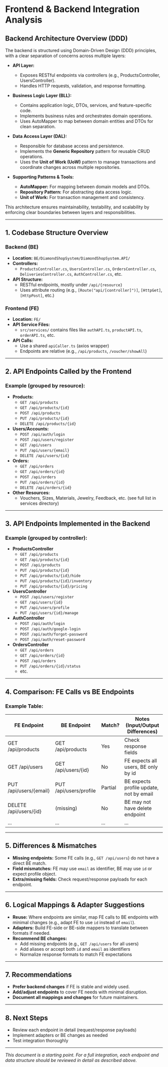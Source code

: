 # Frontend & Backend Integration Analysis

## Backend Architecture Overview (DDD)

The backend is structured using Domain-Driven Design (DDD) principles, with a clear separation of concerns across multiple layers:

- **API Layer:**
  - Exposes RESTful endpoints via controllers (e.g., ProductsController, UsersController).
  - Handles HTTP requests, validation, and response formatting.

- **Business Logic Layer (BLL):**
  - Contains application logic, DTOs, services, and feature-specific code.
  - Implements business rules and orchestrates domain operations.
  - Uses AutoMapper to map between domain entities and DTOs for clean separation.

- **Data Access Layer (DAL):**
  - Responsible for database access and persistence.
  - Implements the **Generic Repository** pattern for reusable CRUD operations.
  - Uses the **Unit of Work (UoW)** pattern to manage transactions and coordinate changes across multiple repositories.

- **Supporting Patterns & Tools:**
  - **AutoMapper:** For mapping between domain models and DTOs.
  - **Repository Pattern:** For abstracting data access logic.
  - **Unit of Work:** For transaction management and consistency.

This architecture ensures maintainability, testability, and scalability by enforcing clear boundaries between layers and responsibilities.

---

## 1. Codebase Structure Overview

### Backend (BE)
- **Location:** `BE/DiamondShopSystem/DiamondShopSystem.API/`
- **Controllers:**
  - `ProductsController.cs`, `UsersController.cs`, `OrdersController.cs`, `DeliveriesController.cs`, `AuthController.cs`, etc.
- **API Structure:**
  - RESTful endpoints, mostly under `/api/{resource}`
  - Uses attribute routing (e.g., `[Route("api/[controller]")]`, `[HttpGet]`, `[HttpPost]`, etc.)

### Frontend (FE)
- **Location:** `FE/`
- **API Service Files:**
  - `src/services/` contains files like `authAPI.ts`, `productAPI.ts`, `orderAPI.ts`, etc.
- **API Calls:**
  - Use a shared `apiCaller.ts` (axios wrapper)
  - Endpoints are relative (e.g., `/api/products`, `/voucher/showAll`)

---

## 2. API Endpoints Called by the Frontend

### Example (grouped by resource):
- **Products:**
  - `GET /api/products`
  - `GET /api/products/{id}`
  - `POST /api/products`
  - `PUT /api/products/{id}`
  - `DELETE /api/products/{id}`
- **Users/Accounts:**
  - `POST /api/auth/login`
  - `POST /api/users/register`
  - `GET /api/users`
  - `PUT /api/users/{email}`
  - `DELETE /api/users/{id}`
- **Orders:**
  - `GET /api/orders`
  - `GET /api/orders/{id}`
  - `POST /api/orders`
  - `PUT /api/orders/{id}`
  - `DELETE /api/orders/{id}`
- **Other Resources:**
  - Vouchers, Sizes, Materials, Jewelry, Feedback, etc. (see full list in services directory)

---

## 3. API Endpoints Implemented in the Backend

### Example (grouped by controller):
- **ProductsController**
  - `GET /api/products`
  - `GET /api/products/{id}`
  - `POST /api/products`
  - `PUT /api/products/{id}`
  - `PUT /api/products/{id}/hide`
  - `PUT /api/products/{id}/inventory`
  - `PUT /api/products/{id}/pricing`
- **UsersController**
  - `POST /api/users/register`
  - `GET /api/users/{id}`
  - `PUT /api/users/profile`
  - `PUT /api/users/{id}/manage`
- **AuthController**
  - `POST /api/auth/login`
  - `POST /api/auth/google-login`
  - `POST /api/auth/forgot-password`
  - `POST /api/auth/reset-password`
- **OrdersController**
  - `GET /api/orders`
  - `GET /api/orders/{id}`
  - `POST /api/orders`
  - `PUT /api/orders/{id}/status`
  - etc.

---

## 4. Comparison: FE Calls vs BE Endpoints

### Example Table:
| FE Endpoint                | BE Endpoint                | Match? | Notes (Input/Output Differences) |
|----------------------------|----------------------------|--------|----------------------------------|
| GET /api/products          | GET /api/products          | Yes    | Check response fields            |
| GET /api/users             | GET /api/users/{id}        | No     | FE expects all users, BE only by id |
| PUT /api/users/{email}     | PUT /api/users/profile     | Partial| BE expects profile update, not by email |
| DELETE /api/users/{id}     | (missing)                  | No     | BE may not have delete endpoint   |
| ...                        | ...                        | ...    | ...                              |

---

## 5. Differences & Mismatches
- **Missing endpoints:** Some FE calls (e.g., `GET /api/users`) do not have a direct BE match.
- **Field mismatches:** FE may use `email` as identifier, BE may use `id` or expect profile object.
- **Extra/missing fields:** Check request/response payloads for each endpoint.

---

## 6. Logical Mappings & Adapter Suggestions
- **Reuse:** Where endpoints are similar, map FE calls to BE endpoints with minimal changes (e.g., adapt FE to use `id` instead of `email`).
- **Adapters:** Build FE-side or BE-side mappers to translate between formats if needed.
- **Recommend BE changes:**
  - Add missing endpoints (e.g., `GET /api/users` for all users)
  - Add aliases or accept both `id` and `email` as identifiers
  - Normalize response formats to match FE expectations

---

## 7. Recommendations
- **Prefer backend changes** if FE is stable and widely used.
- **Add/adjust endpoints** to cover FE needs with minimal disruption.
- **Document all mappings and changes** for future maintainers.

---

## 8. Next Steps
- Review each endpoint in detail (request/response payloads)
- Implement adapters or BE changes as needed
- Test integration thoroughly

---

*This document is a starting point. For a full integration, each endpoint and data structure should be reviewed in detail as described above.* 